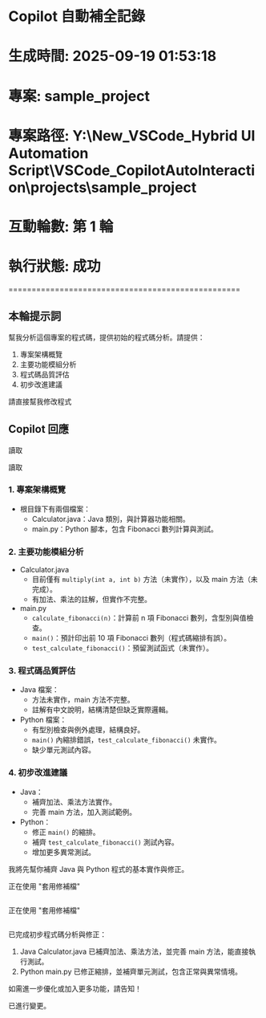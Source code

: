 # Copilot 自動補全記錄
# 生成時間: 2025-09-19 01:53:18
# 專案: sample_project
# 專案路徑: Y:\New_VSCode_Hybrid UI Automation Script\VSCode_CopilotAutoInteraction\projects\sample_project
# 互動輪數: 第 1 輪
# 執行狀態: 成功
==================================================

## 本輪提示詞

幫我分析這個專案的程式碼，提供初始的程式碼分析。請提供：
1. 專案架構概覽
2. 主要功能模組分析
3. 程式碼品質評估
4. 初步改進建議

請直接幫我修改程式

## Copilot 回應

讀取 [](file:///y%3A/New_VSCode_Hybrid%20UI%20Automation%20Script/VSCode_CopilotAutoInteraction/projects/sample_project/Calculator.java)

讀取 [](file:///y%3A/New_VSCode_Hybrid%20UI%20Automation%20Script/VSCode_CopilotAutoInteraction/projects/sample_project/main.py)

### 1. 專案架構概覽
- 根目錄下有兩個檔案：
  - Calculator.java：Java 類別，與計算器功能相關。
  - main.py：Python 腳本，包含 Fibonacci 數列計算與測試。

### 2. 主要功能模組分析
- Calculator.java
  - 目前僅有 `multiply(int a, int b)` 方法（未實作），以及 main 方法（未完成）。
  - 有加法、乘法的註解，但實作不完整。
- main.py
  - `calculate_fibonacci(n)`：計算前 n 項 Fibonacci 數列，含型別與值檢查。
  - `main()`：預計印出前 10 項 Fibonacci 數列（程式碼縮排有誤）。
  - `test_calculate_fibonacci()`：預留測試函式（未實作）。

### 3. 程式碼品質評估
- Java 檔案：
  - 方法未實作，main 方法不完整。
  - 註解有中文說明，結構清楚但缺乏實際邏輯。
- Python 檔案：
  - 有型別檢查與例外處理，結構良好。
  - `main()` 內縮排錯誤，`test_calculate_fibonacci()` 未實作。
  - 缺少單元測試內容。

### 4. 初步改進建議
- Java：
  - 補齊加法、乘法方法實作。
  - 完善 main 方法，加入測試範例。
- Python：
  - 修正 `main()` 的縮排。
  - 補齊 `test_calculate_fibonacci()` 測試內容。
  - 增加更多異常測試。

我將先幫你補齊 Java 與 Python 程式的基本實作與修正。 

正在使用 "套用修補檔"


```

```


正在使用 "套用修補檔"


```

```
已完成初步程式碼分析與修正：

1. Java Calculator.java 已補齊加法、乘法方法，並完善 main 方法，能直接執行測試。
2. Python main.py 已修正縮排，並補齊單元測試，包含正常與異常情境。

如需進一步優化或加入更多功能，請告知！

已進行變更。